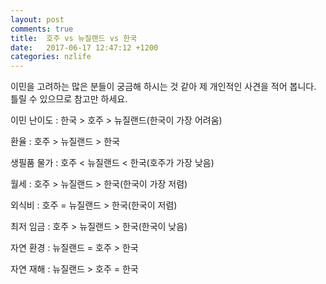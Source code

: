 ```yaml
---
layout: post
comments: true
title:  호주 vs 뉴질랜드 vs 한국
date:   2017-06-17 12:47:12 +1200
categories: nzlife
---
```


이민을 고려하는 많은 분들이 궁금해 하시는 것 같아 제 개인적인 사견을 적어 봅니다. 틀릴 수 있으므로 참고만 하세요.

이민 난이도 : 한국 > 호주 > 뉴질랜드(한국이 가장 어려움)

환율 : 호주 > 뉴질랜드 > 한국

생필품 물가 : 호주 < 뉴질랜드 < 한국(호주가 가장 낮음)

월세 : 호주 > 뉴질랜드 > 한국(한국이 가장 저렴)

외식비 : 호주 = 뉴질랜드 > 한국(한국이 저렴)

최저 임금 : 호주 > 뉴질랜드 > 한국(한국이 낮음)

자연 환경 : 뉴질랜드 = 호주 > 한국

자연 재해 : 뉴질랜드 > 호주 = 한국